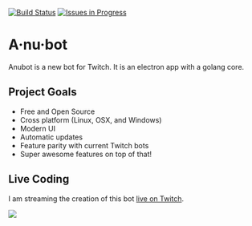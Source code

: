 
[![Build Status](https://travis-ci.org/jasonkeene/anubot.svg?branch=master)](https://travis-ci.org/jasonkeene/anubot)
[![Issues in Progress](https://badge.waffle.io/jasonkeene/anubot.svg?label=in%20progress&title=In%20Progress)](http://waffle.io/jasonkeene/anubot)

# A·nu·bot

Anubot is a new bot for Twitch. It is an electron app with a golang core.

## Project Goals

 - Free and Open Source
 - Cross platform (Linux, OSX, and Windows)
 - Modern UI
 - Automatic updates
 - Feature parity with current Twitch bots
 - Super awesome features on top of that!

## Live Coding

I am streaming the creation of this bot [live on Twitch](http://twitch.tv/postcrypt).

[![](http://streambadge.com/twitch/custom/ffffff/8adaf2/648588/postcrypt.png)](http://twitch.tv/postcrypt)

